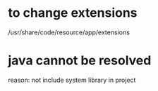 # to change extensions
/usr/share/code/resource/app/extensions

# java cannot be resolved
reason: not include system library in project









